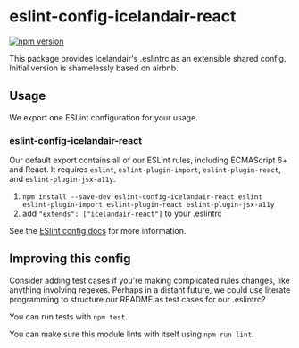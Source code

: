 # eslint-config-icelandair-react

[![npm version](https://badge.fury.io/js/eslint-config-icelandair-react.svg)](http://badge.fury.io/js/eslint-config-icelandair-react)

This package provides Icelandair's .eslintrc as an extensible shared config. Initial version is shamelessly based on airbnb.

## Usage

We export one ESLint configuration for your usage.

### eslint-config-icelandair-react

Our default export contains all of our ESLint rules, including ECMAScript 6+ and React. It requires `eslint`, `eslint-plugin-import`, `eslint-plugin-react`, and `eslint-plugin-jsx-a11y`.

1. `npm install --save-dev eslint-config-icelandair-react eslint eslint-plugin-import eslint-plugin-react eslint-plugin-jsx-a11y`
2. add `"extends": ["icelandair-react"]` to your .eslintrc


See the [ESlint config docs](http://eslint.org/docs/user-guide/configuring#extending-configuration-files)
for more information.

## Improving this config

Consider adding test cases if you're making complicated rules changes, like anything involving regexes. Perhaps in a distant future, we could use literate programming to structure our README as test cases for our .eslintrc?

You can run tests with `npm test`.

You can make sure this module lints with itself using `npm run lint`.
